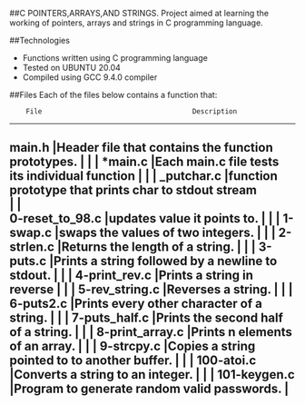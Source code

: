 ##C POINTERS,ARRAYS,AND STRINGS.
Project aimed at learning the working of pointers, arrays and strings in C programming language.

##Technologies
* Functions written using C programming language
* Tested on UBUNTU 20.04
* Compiled using GCC 9.4.0 compiler

##Files
Each of the files below contains a function that:

        File                                     Description
--------------------------------------------------------------------------------------
main.h                           |Header file that contains the function prototypes. |
                                 |                                                   |
*main.c                          |Each main.c file tests its individual function     |
                                 |                                                   |
_putchar.c                       |function prototype that prints char to stdout stream                                                   
                                 |                                                   |   
0-reset_to_98.c                  |updates value it points to.                        |
                                 |                                                   |
1-swap.c             	         |swaps the values of two integers.                  |
                                 |                                                   |
2-strlen.c			 |Returns the length of a string.                    |
			         |                                                   |
3-puts.c			 |Prints a string followed by a newline to stdout.   |
       				 |                                                   |
4-print_rev.c			 |Prints a string in reverse                         |
			         |                                                   |
5-rev_string.c		         |Reverses a string.                                 |
				 |                                                   |
6-puts2.c      			 |Prints every other character of a string.          |
 				 |                                                   |
7-puts_half.c                    |Prints the second half of a string.                |
				 |                                                   |
8-print_array.c    	         |Prints n elements of an array.                     |
				 |                                                   |
9-strcpy.c			 |Copies a string pointed to to another buffer.      |
				 |                                                   |
100-atoi.c  			 |Converts a string to an integer.                   |
			  	 |                                                   |
101-keygen.c 		         |Program to generate random valid passwords.        |
--------------------------------------------------------------------------------------				 
